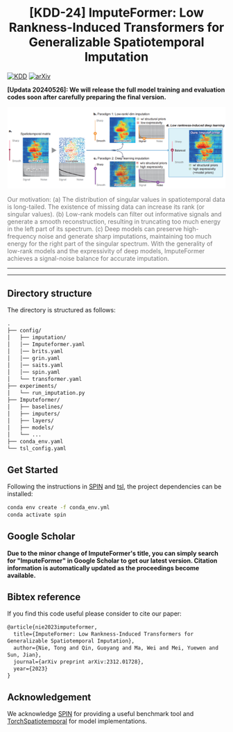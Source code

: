 # <div align="center">[KDD-24] ImputeFormer: Low Rankness-Induced Transformers for Generalizable Spatiotemporal Imputation </div>

[![KDD](https://img.shields.io/badge/KDD-2024-blue.svg?style=flat-square)](#)
[![arXiv](https://img.shields.io/static/v1?label=arXiv&message=ImputeFormer&color=red&logo=arxiv)](https://arxiv.org/abs/2312.01728)

**[Updata 20240526]: We will release the full model training and evaluation codes soon after carefully preparing the final version.**

<div align=center>
	<img src="./Imputeformer_introduction.png" alt="Example of the sparse spatiotemporal attention layer."/>
	<p align=left style="color: #777">Our motivation: (a) The distribution of singular values in spatiotemporal data is long-tailed. The existence of missing data can increase its rank (or singular values). (b) Low-rank models can filter out informative signals and generate a smooth reconstruction, resulting in truncating too much energy in the left part of its spectrum. (c) Deep models can preserve high-frequency noise and generate sharp imputations, maintaining too much energy for the right part of the singular spectrum. With the generality of low-rank models and the expressivity of deep models, ImputeFormer achieves a signal-noise balance for accurate imputation.</p>
</div>

---

---

## Directory structure

The directory is structured as follows:

```
.
├── config/
│   ├── imputation/
│   │── Imputeformer.yaml
│   │── brits.yaml
│   │── grin.yaml
│   │── saits.yaml
│   │── spin.yaml
│   └── transformer.yaml
├── experiments/
│   └── run_imputation.py
├── Imputeformer/
│   ├── baselines/
│   ├── imputers/
│   ├── layers/
│   ├── models/
│   └── ...
├── conda_env.yaml
└── tsl_config.yaml

```

## Get Started
Following the instructions in [SPIN](https://github.com/Graph-Machine-Learning-Group/spin) and [tsl](https://github.com/TorchSpatiotemporal), the project dependencies can be installed:

```bash
conda env create -f conda_env.yml
conda activate spin
```

## Google Scholar
**Due to the minor change of ImputeFormer's title, you can simply search for "ImputeFormer" in Google Scholar to get our latest version. Citation information is automatically updated as the proceedings become available.**

## Bibtex reference

If you find this code useful please consider to cite our paper:

```
@article{nie2023imputeformer,
  title={ImputeFormer: Low Rankness-Induced Transformers for Generalizable Spatiotemporal Imputation},
  author={Nie, Tong and Qin, Guoyang and Ma, Wei and Mei, Yuewen and Sun, Jian},
  journal={arXiv preprint arXiv:2312.01728},
  year={2023}
}
```

## Acknowledgement

We acknowledge [SPIN](https://github.com/Graph-Machine-Learning-Group/spin) for providing a useful benchmark tool and [TorchSpatiotemporal](https://github.com/TorchSpatiotemporal) for model implementations.
